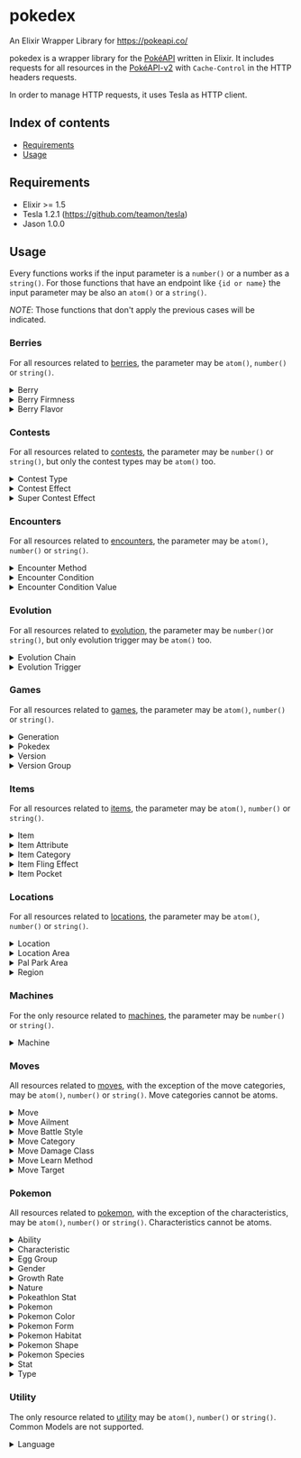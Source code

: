 # pokedex
An Elixir Wrapper Library for https://pokeapi.co/

pokedex is a wrapper library for the [PokéAPI](https://pokeapi.co/) written in Elixir. It includes requests for all
resources in the [PokéAPI-v2](https://pokeapi.co/api/v2/) with `Cache-Control` in the HTTP headers requests.

In order to manage HTTP requests, it uses Tesla as HTTP client.

## Index of contents

* [Requirements](#requeriments)
* [Usage](#usage)

## Requirements
* Elixir >= 1.5
* Tesla 1.2.1 (https://github.com/teamon/tesla)
* Jason 1.0.0

## Usage

Every functions works if the input parameter is a `number()` or a number
as a `string()`. For those functions that have an endpoint like `{id or name}` the input parameter may be also an `atom()` or a `string()`.

*NOTE*: Those functions that don't apply the previous cases will be indicated.

### Berries

For all resources related to [berries](https://pokeapi.co/docs/v2.html/#berries-section), the parameter may be `atom()`, `number()` or `string()`.

<details>
  <summary> Berry </summary>

  ```elixir
    iex(1)> {:ok, berry} = Pokedex.Berries.berry(1) # or "1"
    iex(2)> {:ok, berry} = Pokedex.Berries.berry(:cheri)
    iex(3)> {:ok, berry} = Pokedex.Berries.berry("cheri")
  ```
</details>

<details>
  <summary> Berry Firmness </summary>

  ```elixir
    iex(1)> {:ok, berry_firmness} = Pokedex.Berries.berry_firmness(1) # or "1"
    iex(2)> {:ok, berry_firmness} = Pokedex.Berries.berry_firmness(:very_soft)
    iex(3)> {:ok, berry_firmness} = Pokedex.Berries.berry_firmness("very-soft")
  ```
</details>

<details>
  <summary> Berry Flavor </summary>

  ```elixir
    iex(1)> {:ok, berry_flavor} = Pokedex.Berries.berry_flavor(1) # or "1"
    iex(2)> {:ok, berry_flavor} = Pokedex.Berries.berry_flavor(:spicy)
    iex(3)> {:ok, berry_flavor} = Pokedex.Berries.berry_flavor("spicy")
  ```
</details>

### Contests

For all resources related to [contests](https://pokeapi.co/docs/v2.html/#contests-section), the parameter may be `number()` or `string()`, but only the contest types may be `atom()` too.

<details>
  <summary> Contest Type </summary>

  ```elixir
    iex(1)> {:ok, contest_type} = Pokedex.Contests.contest_type(1) # or "1"
    iex(2)> {:ok, contest_type} = Pokedex.Contests.contest_type(:cool)
    iex(3)> {:ok, contest_type} = Pokedex.Contests.contest_type("cool")
  ```
</details>

<details>
  <summary> Contest Effect </summary>

  ```elixir
    iex(1)> {:ok, contest_effect} = Pokedex.Contests.contest_effect(1)
    iex(2)> {:ok, contest_effect} = Pokedex.Contests.contest_effect("1")
  ```
</details>

<details>
  <summary> Super Contest Effect </summary>

  ```elixir
    iex(1)> {:ok, super_contest_effect} = Pokedex.Contests.super_contest_effect(1)
    iex(2)> {:ok, super_contest_effect} = Pokedex.Contests.super_contest_effect("1")
  ```
</details>

### Encounters

For all resources related to [encounters](https://pokeapi.co/docs/v2.html/#encounters-section), the parameter may be `atom()`, `number()` or `string()`.

<details>
  <summary> Encounter Method </summary>

  ```elixir
    iex(1)> {:ok, encounter_method} = Pokedex.Encounters.encounter_method(3) # or "3"
    iex(2)> {:ok, encounter_method} = Pokedex.Encounters.encounter_method(:good_rod)
    iex(3)> {:ok, encounter_method} = Pokedex.Encounters.encounter_method("good-rod")
  ```
</details>

<details>
  <summary> Encounter Condition </summary>

  ```elixir
    iex(1)> {:ok, encounter_condition} = Pokedex.Encounters.encouter_condition(1) # or "1"
    iex(2)> {:ok, encounter_condition} = Pokedex.Encounters.encouter_condition(:swarm)
    iex(3)> {:ok, encounter_condition} = Pokedex.Encounters.encouter_condition("swarm")
  ```
</details>

<details>
  <summary> Encounter Condition Value </summary>

  ```elixir
    iex(1)> {:ok, enconter_condtion_value} = Pokedex.Encounters.encounter_condition_value(1) # or "1"
    iex(2)> {:ok, enconter_condtion_value} = Pokedex.Encounters.encounter_condition_value(:swarm_yes)
    iex(3)> {:ok, enconter_condtion_value} = Pokedex.Encounters.encounter_condition_value("swarm-yes")
  ```
</details>

### Evolution

For all resources related to [evolution](https://pokeapi.co/docs/v2.html/#evolution-section), the parameter may be `number()`or `string()`, but only evolution trigger may be `atom()` too.

<details>
  <summary> Evolution Chain </summary>

  ```elixir
    iex(1)> {:ok, evolution_chain} = Pokedex.Evolution.evolution_chain(1)
    iex(2)> {:ok, evolution_chain} = Pokedex.Evolution.evolution_chain("1")
  ```
</details>

<details>
  <summary> Evolution Trigger </summary>

  ```elixir
    iex(1)> {:ok, evolution_trigger} = Pokedex.Evolution.evolution_trigger(1) # or "1"
    iex(2)> {:ok, evolution_trigger} = Pokedex.Evolution.evolution_trigger(:level_up)
    iex(3)> {:ok, evolution_trigger} = Pokedex.Evolution.evolution_trigger("level-up")
  ```
</details>

### Games

For all resources related to [games](https://pokeapi.co/docs/v2.html/#games-section), the parameter may be `atom()`, `number()` or `string()`.

<details>
  <summary> Generation </summary>

  ```elixir
    iex(1)> {:ok, generation} = Pokedex.Games.generation(1) # or "1"
    iex(2)> {:ok, generation} = Pokedex.Games.generation(:generation_i)
    iex(3)> {:ok, generation} = Pokedex.Games.generation("generation-i")
  ```
</details>

<details>
  <summary> Pokedex </summary>

  ```elixir
    iex(1)> {:ok, pokedex} = Pokedex.Games.pokedex(1) # or "1"
    iex(2)> {:ok, pokedex} = Pokedex.Games.pokedex(:national)
    iex(3)> {:ok, pokedex} = Pokedex.Games.pokedex("national")
  ```
</details>

<details>
  <summary> Version </summary>

  ```elixir
    iex(1)> {:ok, version} = Pokedex.Games.version(1) # or "1"
    iex(2)> {:ok, version} = Pokedex.Games.version(:red)
    iex(3)> {:ok, version} = Pokedex.Games.version("red")
  ```
</details>

<details>
  <summary> Version Group </summary>

  ```elixir
    iex(1)> {:ok, version_group} = Pokedex.Games.version_group(1) # or "1"
    iex(2)> {:ok, version_group} = Pokedex.Games.version_group(:red_blue)
    iex(3)> {:ok, version_group} = Pokedex.Games.version_group("red-blue")
  ```
</details>

### Items

For all resources related to [items](https://pokeapi.co/docs/v2.html/#items-section), the parameter may be `atom()`, `number()` or `string()`.

<details>
  <summary> Item </summary>

  ```elixir
    iex(1)> {:ok, item} = Pokedex.Items.item(1) # or "1"
    iex(2)> {:ok, item} = Pokedex.Items.item(:master_ball)
    iex(3)> {:ok, item} = Pokedex.Items.item("master-ball")
  ```
</details>

<details>
  <summary> Item Attribute </summary>

  ```elixir
    iex(1)> {:ok,item_attribute = Pokedex.Items.item_attribute(1) # or "1"
    iex(2)> {:ok,item_attribute = Pokedex.Items.item_attribute(:countable)
    iex(3)> {:ok,item_attribute = Pokedex.Items.item_attribute("countable")
  ```
</details>

<details>
  <summary> Item Category </summary>

  ```elixir
    iex(1)> {:ok, item_category} = Pokedex.Items.item_category(1) # or "1"
    iex(2)> {:ok, item_category} = Pokedex.Items.item_category(:stat_boosts)
    iex(3)> {:ok, item_category} = Pokedex.Items.item_category("stat-boosts")
  ```
</details>

<details>
  <summary> Item Fling Effect </summary>

  ```elixir
    iex(1)> {:ok, item_fling_effect} = Pokedex.Items.item_fling_effect(1) # or "1"
    iex(2)> {:ok, item_fling_effect} = Pokedex.Items.item_fling_effect(:badly_poison)
    iex(3)> {:ok, item_fling_effect} = Pokedex.Items.item_fling_effect("badly-poison")
  ```
</details>

<details>
  <summary> Item Pocket </summary>

  ```elixir
    iex(1)> {:ok, item_pocket} = Pokedex.Items.item_pocket(1) # or "1"
    iex(2)> {:ok, item_pocket} = Pokedex.Items.item_pocket(:misc)
    iex(3)> {:ok, item_pocket} = Pokedex.Items.item_pocket("misc")
  ```
</details>

### Locations

For all resources related to [locations](https://pokeapi.co/docs/v2.html/#locations-section), the parameter may be `atom()`, `number()` or `string()`.


<details>
  <summary> Location </summary>

  ```elixir
    iex(1)> {:ok, location} = Pokedex.Locations.location(1) # or "1"
    iex(2)> {:ok, location} = Pokedex.Locations.location(:canalave_city)
    iex(3)> {:ok, location} = Pokedex.Locations.location("canalave_city")
  ```
</details>

<details>
  <summary> Location Area </summary>

  ```elixir
    iex(1)> {:ok, location_area} = Pokedex.Locations.location_area(1) # or "1"
    iex(2)> {:ok, location_area} = Pokedex.Locations.location_area(:canalave_city_area)
    iex(3)> {:ok, location_area} = Pokedex.Locations.location_area("canalave-city-area")
  ```
</details>

<details>
  <summary> Pal Park Area </summary>

  ```elixir
    iex(1)> {:ok, pal_park_area} = Pokedex.Locations.pal_park_area(1) # or "1"
    iex(2)> {:ok, pal_park_area} = Pokedex.Locations.pal_park_area(:forest)
    iex(3)> {:ok, pal_park_area} = Pokedex.Locations.pal_park_area("forest")
  ```
</details>

<details>
  <summary> Region </summary>

  ```elixir
    iex(1)> {:ok, region} = Pokedex.Locations.region(1) # or "1"
    iex(2)> {:ok, region} = Pokedex.Locations.region(:kanto)
    iex(3)> {:ok, region} = Pokedex.Locations.region("kanto")
  ```
</details>

### Machines

For the only resource related to [machines](https://pokeapi.co/docs/v2.html/#machines-section), the parameter may be `number()` or `string()`.

<details>
  <summary> Machine </summary>

  ```elixir
    iex(1)> {:ok, machine} = Pokedex.Machines.machine(1)
    iex(2)> {:ok, machine} = Pokedex.Machines.machine("1")
  ```
</details>

### Moves

All resources related to [moves](https://pokeapi.co/docs/v2.html/#moves-section), with the exception of the move categories, may be `atom()`, `number()` or `string()`. Move categories cannot be atoms.

<details>
  <summary> Move </summary>

  ```elixir
    iex(1)> {:ok, move} = Pokedex.Moves.move(1) # or "1"
    iex(2)> {:ok, move} = Pokedex.Moves.move(:pound)
    iex(3)> {:ok, move} = Pokedex.Moves.move("pound")
  ```
</details>

<details>
  <summary> Move Ailment </summary>

  ```elixir
    iex(1)> {:ok, move_ailment} = Pokedex.Moves.move_ailment(1) # or "1"
    iex(2)> {:ok, move_ailment} = Pokedex.Moves.move_ailment(:paralysis)
    iex(3)> {:ok, move_ailment} = Pokedex.Moves.move_ailment("paralysis")
  ```
</details>

<details>
  <summary> Move Battle Style </summary>

  ```elixir
    iex(1)> {:ok, move_battle_style} = Pokedex.Moves.move_battle_style(1) # or "1"
    iex(2)> {:ok, move_battle_style} = Pokedex.Moves.move_battle_style(:attack)
    iex(3)> {:ok, move_battle_style} = Pokedex.Moves.move_battle_style("attack")
  ```
</details>

<details>
  <summary> Move Category </summary>

  ```elixir
    iex(1)> {:ok,move_category = Pokedex.Moves.move_category(1) # or "1"
    iex(2)> {:ok,move_category = Pokedex.Moves.move_category("ailment")
  ```
</details>

<details>
  <summary> Move Damage Class </summary>

  ```elixir
    iex(1)> {:ok, move_damage_class} = Pokedex.Moves.move_damage_class(2) # or "2"
    iex(2)> {:ok, move_damage_class} = Pokedex.Moves.move_damage_class(:physical)
    iex(3)> {:ok, move_damage_class} = Pokedex.Moves.move_damage_class("physical")
  ```
</details>

<details>
  <summary> Move Learn Method </summary>

  ```elixir
    iex(1)> {:ok, move_learn_method} = Pokedex.Moves.move_learn_method(1) # or "1"
    iex(2)> {:ok, move_learn_method} = Pokedex.Moves.move_learn_method(:level_up)
    iex(3)> {:ok, move_learn_method} = Pokedex.Moves.move_learn_method("leve-up")
  ```
</details>

<details>
  <summary> Move Target </summary>

  ```elixir
    iex(1)> {:ok, move_target} = Pokedex.Moves.move_target(1) # or "1"
    iex(2)> {:ok, move_target} = Pokedex.Moves.move_target(:specific_move)
    iex(3)> {:ok, move_target} = Pokedex.Moves.move_target("specific-move")
  ```
</details>

### Pokemon

All resources related to [pokemon](https://pokeapi.co/docs/v2.html/#pokemon-section), with the exception of the characteristics, may be `atom()`, `number()` or `string()`. Characteristics cannot be atoms.

<details>
  <summary> Ability </summary>

  ```elixir
    iex(1)> {:ok, ability} = Pokedex.Pokemon.ability(1) # or "1"
    iex(2)> {:ok, ability} = Pokedex.Pokemon.ability(:stench)
    iex(3)> {:ok, ability} = Pokedex.Pokemon.ability("stench")
  ```
</details>

<details>
  <summary> Characteristic </summary>

  ```elixir
    iex(1)> {:ok, characteristic} = Pokedex.Pokemon.characteristic(1)
    iex(2)> {:ok, characteristic} = Pokedex.Pokemon.characteristic("1")
  ```
</details>

<details>
  <summary> Egg Group </summary>

  ```elixir
    iex(1)> {:ok, egg_group} = Pokedex.Pokemon.egg_group(1) # or "1"
    iex(2)> {:ok, egg_group} = Pokedex.Pokemon.egg_group(:monster)
    iex(3)> {:ok, egg_group} = Pokedex.Pokemon.egg_group("monster")
  ```
</details>

<details>
  <summary> Gender </summary>

  ```elixir
    iex(1)> {:ok, gender} = Pokedex.Pokemon.gender(1) # or "1"
    iex(2)> {:ok, gender} = Pokedex.Pokemon.gender(:female)
    iex(3)> {:ok, gender} = Pokedex.Pokemon.gender("female")
  ```
</details>

<details>
  <summary> Growth Rate </summary>

  ```elixir
    iex(1)> {:ok, growth_rate} = Pokedex.Pokemon.growth_rate(1) # or "1"
    iex(2)> {:ok, growth_rate} = Pokedex.Pokemon.growth_rate(:slow)
    iex(3)> {:ok, growth_rate} = Pokedex.Pokemon.growth_rate("slow")
  ```
</details>

<details>
  <summary> Nature </summary>

  ```elixir
    iex(1)> {:ok, nature} = Pokedex.Pokemon.nature(1) # or "1"
    iex(2)> {:ok, nature} = Pokedex.Pokemon.nature(:hardy)
    iex(3)> {:ok, nature} = Pokedex.Pokemon.nature("hardy")
  ```
</details>

<details>
  <summary> Pokeathlon Stat </summary>

  ```elixir
    iex(1)> {:ok, pokeathlon_stat} = Pokedex.Pokemon.pokeathlon_stat(1) # or "1"
    iex(2)> {:ok, pokeathlon_stat} = Pokedex.Pokemon.pokeathlon_stat(:speed)
    iex(3)> {:ok, pokeathlon_stat} = Pokedex.Pokemon.pokeathlon_stat("speed")
  ```
</details>

<details>
  <summary> Pokemon  </summary>

  ```elixir
    iex(1)> {:ok, pokemon} = Pokedex.Pokemon.pokemon(1) # or "1"
    iex(2)> {:ok, pokemon} = Pokedex.Pokemon.pokemon(:bulbasaur)
    iex(3)> {:ok, pokemon} = Pokedex.Pokemon.pokemon("bulbasaur")
  ```
</details>

<details>
  <summary> Pokemon Color </summary>

  ```elixir
    iex(1)> {:ok, pokemon_color} = Pokedex.Pokemon.pokemon_color(1) # or "1"
    iex(2)> {:ok, pokemon_color} = Pokedex.Pokemon.pokemon_color(:black)
    iex(3)> {:ok, pokemon_color} = Pokedex.Pokemon.pokemon_color("black")
  ```
</details>

<details>
  <summary> Pokemon Form </summary>

  ```elixir
    iex(1)> {:ok, pokemon_form} = Pokedex.Pokemon.pokemon_form(1) # or "1"
    iex(2)> {:ok, pokemon_form} = Pokedex.Pokemon.pokemon_form(:bulbasaur)
    iex(3)> {:ok, pokemon_form} = Pokedex.Pokemon.pokemon_form("bulbasaur")
  ```
</details>

<details>
  <summary> Pokemon Habitat </summary>

  ```elixir
    iex(1)> {:ok, pokemon_habitat} = Pokedex.Pokemon.pokemon_habitat(1) # or "1"
    iex(2)> {:ok, pokemon_habitat} = Pokedex.Pokemon.pokemon_habitat(:cave)
    iex(3)> {:ok, pokemon_habitat} = Pokedex.Pokemon.pokemon_habitat("cave")
  ```
</details>

<details>
  <summary> Pokemon Shape </summary>

  ```elixir
    iex(1)> {:ok, pokemon_shape} = Pokedex.Pokemon.pokemon_shape(1) # or "1"
    iex(2)> {:ok, pokemon_shape} = Pokedex.Pokemon.pokemon_shape(:ball)
    iex(3)> {:ok, pokemon_shape} = Pokedex.Pokemon.pokemon_shape("ball")
  ```
</details>

<details>
  <summary> Pokemon Species </summary>

  ```elixir
    iex(1)> {:ok, pokemon_species} = Pokedex.Pokemon.pokemon_species(1) # or "1"
    iex(2)> {:ok, pokemon_species} = Pokedex.Pokemon.pokemon_species(:bulbasaur)
    iex(3)> {:ok, pokemon_species} = Pokedex.Pokemon.pokemon_species("bulbasaur")
  ```
</details>

<details>
  <summary> Stat </summary>

  ```elixir
    iex(1)> {:ok, stat} = Pokedex.Pokemon.stat(1) # or "1"
    iex(2)> {:ok, stat} = Pokedex.Pokemon.stat(:hp)
    iex(3)> {:ok, stat} = Pokedex.Pokemon.stat("hp")
  ```
</details>

<details>
  <summary> Type </summary>

  ```elixir
    iex(1)> {:ok, type} = Pokedex.Pokemon.type(1) # or "1"
    iex(2)> {:ok, type} = Pokedex.Pokemon.type(:normal)
    iex(3)> {:ok, type} = Pokedex.Pokemon.type("normal")
  ```
</details>

### Utility

The only resource related to [utility](https://pokeapi.co/docs/v2.html/#utility-section) may be `atom()`, `number()` or `string()`. Common Models are not
supported.

<details>
  <summary> Language </summary>

  ```elixir
    iex(1)> {:ok, language} = Pokedex.Utility.language(7) # or "7"
    iex(2)> {:ok, language} = Pokedex.Utility.language(:es)
    iex(3)> {:ok, language} = Pokedex.Utility.language("es")
  ```
</details>